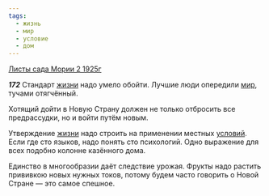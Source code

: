 ```yaml
---
tags:
  - жизнь
  - мир
  - условие
  - дом
---
```


[Листы сада Мории 2 1925г](https://127.0.0.1:4002/agni/1925)

___172___
Стандарт [жизни](../../../tags/#жизнь) надо умело обойти. Лучшие люди опередили [мир](../../../tags/#мир), тучами отягчённый.   

Хотящий дойти в Новую Страну должен не только отбросить все предрассудки, но и войти путём новым.   

Утверждение [жизни](../../../tags/#жизнь) надо строить на применении местных [условий](../../../tags/#условие). Если где сто языков, надо понять сто психологий. Одно выражение для всех подобно колонне казённого дома.   

Единство в многообразии даёт следствие урожая. Фрукты надо растить прививкою новых нужных токов, потому будем часто говорить о Новой Стране — это самое спешное.   

